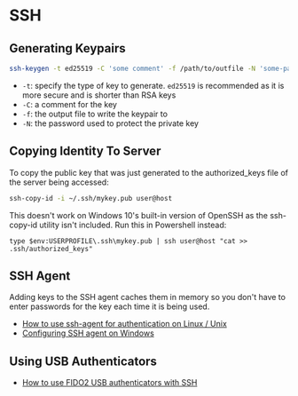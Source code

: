 
# SSH

## Generating Keypairs

```sh
ssh-keygen -t ed25519 -C 'some comment' -f /path/to/outfile -N 'some-password'
```

- `-t`: specify the type of key to generate. `ed25519` is recommended as it is more secure and is shorter than RSA keys
- `-C`: a comment for the key
- `-f`: the output file to write the keypair to
- `-N`: the password used to protect the private key

## Copying Identity To Server

To copy the public key that was just generated to the authorized_keys file of the server being accessed:

```sh
ssh-copy-id -i ~/.ssh/mykey.pub user@host
```

This doesn't work on Windows 10's built-in version of OpenSSH as the ssh-copy-id utility isn't included. Run this in Powershell instead:

```
type $env:USERPROFILE\.ssh\mykey.pub | ssh user@host "cat >> .ssh/authorized_keys"
```

## SSH Agent

Adding keys to the SSH agent caches them in memory so you don't have to enter passwords for the key each time it is being used.

- [How to use ssh-agent for authentication on Linux / Unix](https://www.cyberciti.biz/faq/how-to-use-ssh-agent-for-authentication-on-linux-unix/#Use_ssh-add_to_cache_the_private_key_passphrase)
- [Configuring SSH agent on Windows](https://gist.github.com/danieldogeanu/16c61e9b80345c5837b9e5045a701c99)

## Using USB Authenticators

- [How to use FIDO2 USB authenticators with SSH](https://www.stavros.io/posts/u2f-fido2-with-ssh/)
